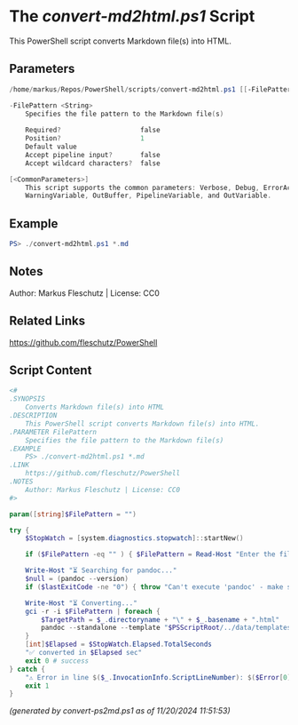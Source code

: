 The *convert-md2html.ps1* Script
===========================

This PowerShell script converts Markdown file(s) into HTML.

Parameters
----------
```powershell
/home/markus/Repos/PowerShell/scripts/convert-md2html.ps1 [[-FilePattern] <String>] [<CommonParameters>]

-FilePattern <String>
    Specifies the file pattern to the Markdown file(s)
    
    Required?                    false
    Position?                    1
    Default value                
    Accept pipeline input?       false
    Accept wildcard characters?  false

[<CommonParameters>]
    This script supports the common parameters: Verbose, Debug, ErrorAction, ErrorVariable, WarningAction, 
    WarningVariable, OutBuffer, PipelineVariable, and OutVariable.
```

Example
-------
```powershell
PS> ./convert-md2html.ps1 *.md

```

Notes
-----
Author: Markus Fleschutz | License: CC0

Related Links
-------------
https://github.com/fleschutz/PowerShell

Script Content
--------------
```powershell
<#
.SYNOPSIS
	Converts Markdown file(s) into HTML 
.DESCRIPTION
	This PowerShell script converts Markdown file(s) into HTML.
.PARAMETER FilePattern
	Specifies the file pattern to the Markdown file(s)
.EXAMPLE
	PS> ./convert-md2html.ps1 *.md
.LINK
	https://github.com/fleschutz/PowerShell
.NOTES
	Author: Markus Fleschutz | License: CC0
#>

param([string]$FilePattern = "")

try {
	$StopWatch = [system.diagnostics.stopwatch]::startNew()

	if ($FilePattern -eq "" ) { $FilePattern = Read-Host "Enter the file pattern to the Markdown file(s)" }

	Write-Host "⏳ Searching for pandoc..." 
	$null = (pandoc --version)
	if ($lastExitCode -ne "0") { throw "Can't execute 'pandoc' - make sure it's installed and available" }

	Write-Host "⏳ Converting..."
	gci -r -i $FilePattern | foreach {
		$TargetPath = $_.directoryname + "\" + $_.basename + ".html"
		pandoc --standalone --template "$PSScriptRoot/../data/templates/template.html" -s $_.name -o $TargetPath
	}
	[int]$Elapsed = $StopWatch.Elapsed.TotalSeconds
	"✅ converted in $Elapsed sec"
	exit 0 # success
} catch {
	"⚠️ Error in line $($_.InvocationInfo.ScriptLineNumber): $($Error[0])"
	exit 1
}
```

*(generated by convert-ps2md.ps1 as of 11/20/2024 11:51:53)*
